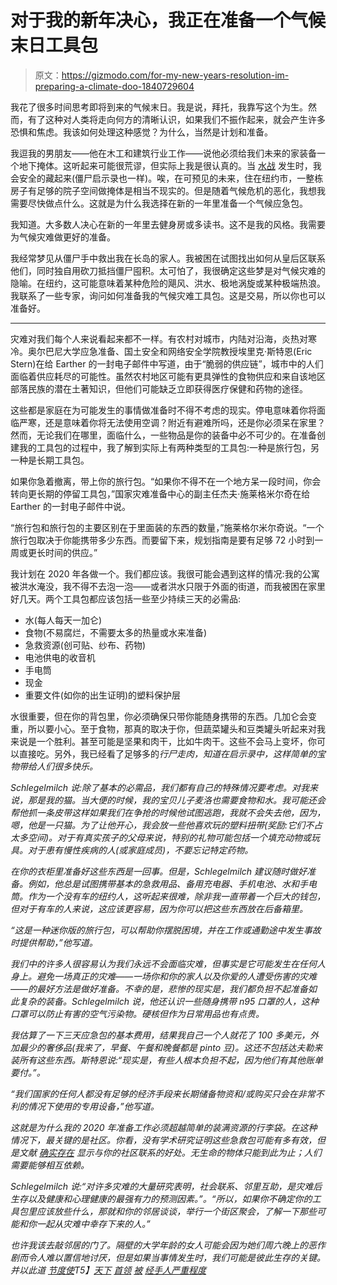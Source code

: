 # 对于我的新年决心，我正在准备一个气候末日工具包

> 原文：<https://gizmodo.com/for-my-new-years-resolution-im-preparing-a-climate-doo-1840729604>

我花了很多时间思考即将到来的气候末日。我是说，拜托，我靠写这个为生。然而，有了这种对人类将走向何方的清晰认识，如果我们不振作起来，就会产生许多恐惧和焦虑。我该如何处理这种感觉？为什么，当然是计划和准备。



我逗我的男朋友——他在木工和建筑行业工作——说他必须给我们未来的家装备一个地下掩体。这听起来可能很荒谬，但实际上我是很认真的。当 [水战](https://earther.gizmodo.com/water-thieves-steal-80-000-gallons-in-australia-as-our-1840549648) 发生时，我会安全的藏起来(僵尸启示录也一样)。唉，在可预见的未来，住在纽约市，一整栋房子有足够的院子空间做掩体是相当不现实的。但是随着气候危机的恶化，我想我需要尽快做点什么。这就是为什么我选择在新的一年里准备一个气候应急包。

我知道。大多数人决心在新的一年里去健身房或多读书。这不是我的风格。我需要为气候灾难做更好的准备。

我经常梦见从僵尸手中救出我在长岛的家人。我被困在试图找出如何从皇后区联系他们，同时独自用砍刀抵挡僵尸囤积。太可怕了，我很确定这些梦是对气候灾难的隐喻。在纽约，这可能意味着某种危险的飓风、洪水、极地涡旋或某种极端热浪。我联系了一些专家，询问如何准备我的气候灾难工具包。这是交易，所以你也可以准备好。

* * *

灾难对我们每个人来说看起来都不一样。有农村对城市，内陆对沿海，炎热对寒冷。奥尔巴尼大学应急准备、国土安全和网络安全学院教授埃里克·斯特恩(Eric Stern)在给 Earther 的一封电子邮件中写道，由于“脆弱的供应链”，城市中的人们面临着供应耗尽的可能性。虽然农村地区可能有更具弹性的食物供应和来自该地区部落民族的潜在土著知识，但他们可能缺乏立即获得医疗保健和药物的途径。

这些都是家庭在为可能发生的事情做准备时不得不考虑的现实。停电意味着你将面临严寒，还是意味着你将无法使用空调？附近有避难所吗，还是你必须呆在家里？然而，无论我们在哪里，面临什么，一些物品是你的装备中必不可少的。在准备创建我的工具包的过程中，我了解到实际上有两种类型的工具包:一种是旅行包，另一种是长期工具包。

如果你急着撤离，带上你的旅行包。“如果你不得不在一个地方呆一段时间，你会转向更长期的停留工具包，”国家灾难准备中心的副主任杰夫·施莱格米尔奇在给 Earther 的一封电子邮件中说。

“旅行包和旅行包的主要区别在于里面装的东西的数量，”施莱格尔米尔奇说。“一个旅行包取决于你能携带多少东西。而要留下来，规划指南是要有足够 72 小时到一周或更长时间的供应。”

我计划在 2020 年各做一个。我们都应该。我很可能会遇到这样的情况:我的公寓被洪水淹没，我不得不去泡一泡——或者洪水只限于外面的街道，而我被困在家里好几天。两个工具包都应该包括一些至少持续三天的必需品:

*   水(每人每天一加仑)
*   食物(不易腐烂，不需要太多的热量或水来准备)
*   急救资源(创可贴、纱布、药物)
*   电池供电的收音机
*   手电筒
*   现金
*   重要文件(如你的出生证明)的塑料保护层

水很重要，但在你的背包里，你必须确保只带你能随身携带的东西。几加仑会变重，所以要小心。至于食物，那真的取决于你，但蔬菜罐头和豆类罐头听起来对我来说是一个胜利。甚至可能是坚果和肉干，比如牛肉干。这些不会马上变坏，你可以直接吃。另外，我已经看了足够多的[](https://gizmodo.com/tag/the-walking-dead)*行尸走肉，知道在启示录中，这样简单的宝物带给人们很多快乐。*

*Schlegelmilch 说:除了基本的必需品，我们都有自己的特殊情况要考虑。对我来说，那是我的猫。当大便的时候，我的宝贝儿子麦洛也需要食物和水。我可能还会帮他抓一条皮带这样如果我们在争抢的时候他试图逃跑，我就不会失去他，因为，嗯，他是一只猫。为了让他开心，我会放一些他喜欢玩的塑料扭带(奖励:它们不占太多空间)。对于有真实孩子的父母来说，特别的礼物可能包括一个填充动物或玩具。对于患有慢性疾病的人(或家庭成员)，不要忘记特定药物。*

*在你的衣柜里准备好这些东西是一回事。但是，Schlegelmilch 建议随时做好准备。例如，他总是试图携带基本的急救用品、备用充电器、手机电池、水和手电筒。作为一个没有车的纽约人，这听起来很难，除非我一直带着一个巨大的钱包，但对于有车的人来说，这应该更容易，因为你可以把这些东西放在后备箱里。*

*“这是一种迷你版的旅行包，可以帮助你摆脱困境，并在工作或通勤途中发生事故时提供帮助，”他写道。*

*我们中的许多人很容易认为我们永远不会面临灾难，但事实是它可能发生在任何人身上。避免一场真正的灾难——一场你和你的家人以及你爱的人遭受伤害的灾难——的最好方法是做好准备。不幸的是，悲惨的现实是，我们都负担不起准备如此复杂的装备。Schlegelmilch 说，他还认识一些随身携带 n95 口罩的人，这种口罩可以防止有害的空气污染物。硬核但作为日常用品也有点贵。*

*我估算了一下三天应急包的基本费用，结果我自己一个人就花了 100 多美元，外加最少的奢侈品(我来了，早餐、午餐和晚餐都是 pinto 豆)。这还不包括达夫勒来装所有这些东西。斯特恩说:“现实是，有些人根本负担不起，因为他们有其他账单要付。”。*

*“我们国家的任何人都没有足够的经济手段来长期储备物资和/或购买只会在非常不利的情况下使用的专用设备，”他写道。*

*这就是为什么我的 2020 年准备工作必须超越简单的装满资源的行李袋。在这种情况下，最关键的是社区。你看，没有学术研究证明这些急救包可能有多有效，但是文献 [确实存在](https://www.sciencemag.org/news/2018/02/more-12-years-after-hurricane-katrina-scientists-are-learning-what-makes-some-survivors) 显示与你的社区联系的好处。无生命的物体只能到此为止；人们需要能够相互依赖。*

*Schlegelmilch 说:“对许多灾难的大量研究表明，社会联系、邻里互助，是灾难后生存以及健康和心理健康的最强有力的预测因素。”。“所以，如果你不确定你的工具包里应该放些什么，那就和你的邻居谈谈，举行一个街区聚会，了解一下那些可能和你一起从灾难中幸存下来的人。”*

*也许我该去敲邻居的门了。隔壁的大学年龄的女人可能会因为她们周六晚上的恶作剧而令人难以置信地讨厌，但是如果当事情发生时，我们可能是彼此生存的关键。并以此道 [节度使](https://earther.gizmodo.com/report-india-prime-minister-proposes-helping-the-coal-1840724529)T5】[天下](https://earther.gizmodo.com/new-years-eve-fireworks-in-sydney-will-go-ahead-despite-1840721811) [首领](https://earther.gizmodo.com/trump-wages-war-against-the-true-enemy-of-the-state-le-1840611817) [被](https://earther.gizmodo.com/president-gravybrain-says-a-bunch-of-truly-bizarre-shit-1840607633) [经手人](https://earther.gizmodo.com/washington-state-lawmaker-engaged-in-domestic-environme-1840562648)[严重程度](https://earther.gizmodo.com/utility-companies-spent-1-billion-covering-their-asses-1840492431)*